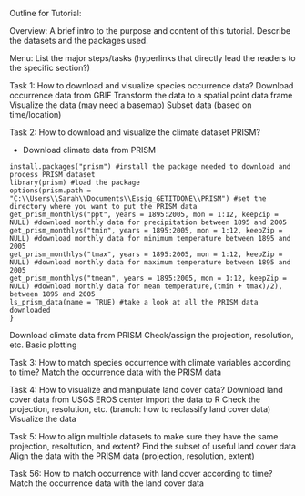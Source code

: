 Outline for Tutorial: 

Overview: 
A brief intro to the purpose and content of this tutorial. Describe the datasets and the packages used. 

Menu: 
List the major steps/tasks (hyperlinks that directly lead the readers to the specific section?) 

Task 1: How to download and visualize species occurrence data? 
Download occurrence data from GBIF
Transform the data to a spatial point data frame
Visualize the data (may need a basemap)
Subset data (based on time/location)

Task 2: How to download and visualize the climate dataset PRISM? 
- Download climate data from PRISM
```
install.packages("prism") #install the package needed to download and process PRISM dataset 
library(prism) #load the package 
options(prism.path = "C:\\Users\\Sarah\\Documents\\Essig_GETITDONE\\PRISM") #set the directory where you want to put the PRISM data 
get_prism_monthlys("ppt", years = 1895:2005, mon = 1:12, keepZip = NULL) #download monthly data for precipitation between 1895 and 2005
get_prism_monthlys("tmin", years = 1895:2005, mon = 1:12, keepZip = NULL) #download monthly data for minimum temperature between 1895 and 2005
get_prism_monthlys("tmax", years = 1895:2005, mon = 1:12, keepZip = NULL) #download monthly data for maximum temperature between 1895 and 2005
get_prism_monthlys("tmean", years = 1895:2005, mon = 1:12, keepZip = NULL) #download monthly data for mean temperature,(tmin + tmax)/2), between 1895 and 2005
ls_prism_data(name = TRUE) #take a look at all the PRISM data downloaded 
}
```
Download climate data from PRISM
Check/assign the projection, resolution, etc. 
Basic plotting 

Task 3: How to match species occurrence with climate variables according to time? 
Match the occurrence data with the PRISM data

Task 4: How to visualize and manipulate land cover data? 
Download land cover data from USGS EROS center 
Import the data to R 
Check the projection, resolution, etc. 
(branch: how to reclassify land cover data)
Visualize the data 

Task 5: How to align multiple datasets to make sure they have the same projection, resoltution, and extent? 
Find the subset of useful land cover data 
Align the data with the PRISM data (projection, resolution, extent) 

Task 56: How to match occurrence with land cover according to time? 
Match the occurrence data with the land cover data 

